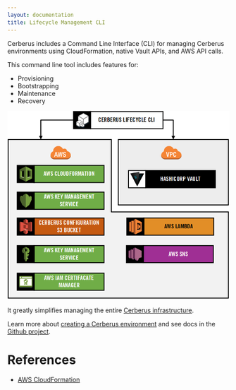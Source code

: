 ```yaml
---
layout: documentation
title: Lifecycle Management CLI
---
```


Cerberus includes a Command Line Interface (CLI) for managing Cerberus environments using CloudFormation,
native Vault APIs, and AWS API calls.
 
This command line tool includes features for: 

*  Provisioning
*  Bootstrapping
*  Maintenance
*  Recovery

<img src="../../images/admin-guide/lifecycle-management-cli.png" alt="Cerberus lifecycle management CLI" style="width: 600;" />

It greatly simplifies managing the entire [Cerberus infrastructure](../architecture/infrastructure-overview).

Learn more about [creating a Cerberus environment](creating-an-environment) and see docs in 
the <a target="_blank" onclick="trackOutboundLink('https://github.com/Nike-Inc/cerberus-lifecycle-cli')" href="https://github.com/Nike-Inc/cerberus-lifecycle-cli">Github project</a>.

# References

*  <a target="_blank" onclick="trackOutboundLink('https://aws.amazon.com/cloudformation/')" href="https://aws.amazon.com/cloudformation/">AWS CloudFormation</a>